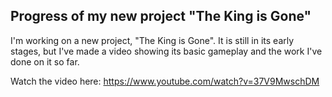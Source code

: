 ## Progress of my new project "The King is Gone"

I'm working on a new project, "The King is Gone". It is still in its early stages, but I've made a video showing its basic gameplay and the work I've done on it so far.

Watch the video here: <a class="button" href="https://www.youtube.com/watch?v=37V9MwschDM">https://www.youtube.com/watch?v=37V9MwschDM</a>
